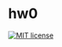 # hw0

[![MIT license](https://img.shields.io/badge/license-MIT-blue.svg)](https://github.com/aslastin/fp-homework/blob/master/hw4/LICENSE)